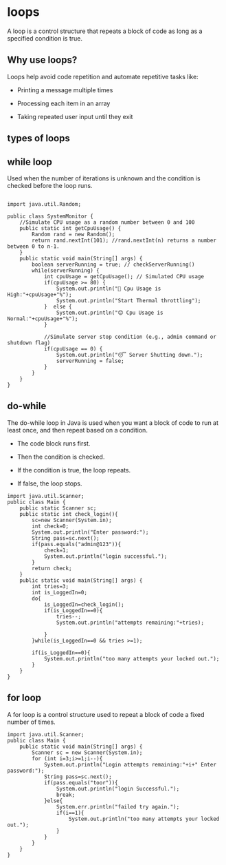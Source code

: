 # loops

A loop is a control structure that repeats a block of code as long as a specified condition is true.

## Why use loops?

Loops help avoid code repetition and automate repetitive tasks like:

- Printing a message multiple times

- Processing each item in an array

- Taking repeated user input until they exit

## types of loops

## while loop

Used when the number of iterations is unknown and the condition is checked before the loop runs.

```

import java.util.Random;

public class SystemMonitor {
    //Simulate CPU usage as a random number between 0 and 100
    public static int getCpuUsage() {
        Random rand = new Random();
        return rand.nextInt(101); //rand.nextInt(n) returns a number between 0 to n-1.
    }
    public static void main(String[] args) {
        boolean serverRunning = true; // checkServerRunning()
        while(serverRunning) {
            int cpuUsage = getCpuUsage(); // Simulated CPU usage
            if(cpuUsage >= 80) {
                System.out.println("🥵 Cpu Usage is High:"+cpuUsage+"%");
                System.out.println("Start Thermal throttling");
            }  else {
                System.out.println("😊 Cpu Usage is Normal:"+cpuUsage+"%");
            }

            //Simulate server stop condition (e.g., admin command or shutdown flag)
            if(cpuUsage == 0) {
                System.out.println("😴 Server Shutting down.");
                serverRunning = false;
            }
        }
    }
}
```

## do-while

The do-while loop in Java is used when you want a block of code to run at least once, and then repeat based on a condition.

- The code block runs first.

- Then the condition is checked.

- If the condition is true, the loop repeats.

- If false, the loop stops.

```
import java.util.Scanner;
public class Main {
    public static Scanner sc;
    public static int check_login(){
        sc=new Scanner(System.in);
        int check=0;
        System.out.println("Enter password:");
        String pass=sc.next();
        if(pass.equals("admin@123")){
            check=1;
            System.out.println("login successful.");
        }
        return check;
    }
    public static void main(String[] args) {
        int tries=3;
        int is_LoggedIn=0;
        do{
            is_LoggedIn=check_login();
            if(is_LoggedIn==0){
                tries--;
                System.out.println("attempts remaining:"+tries);

            }
        }while(is_LoggedIn==0 && tries >=1);

        if(is_LoggedIn==0){
            System.out.println("too many attempts your locked out.");
        }
    }
}

```

## for loop

A for loop is a control structure used to repeat a block of code a fixed number of times.

```
import java.util.Scanner;
public class Main {
    public static void main(String[] args) {
        Scanner sc = new Scanner(System.in);
        for (int i=3;i>=1;i--){
            System.out.println("Login attempts remaining:"+i+" Enter password:");
            String pass=sc.next();
            if(pass.equals("toor")){
                System.out.println("login Successful.");
                break;
            }else{
                System.err.println("failed try again.");
                if(i==1){
                    System.out.println("too many attempts your locked out.");
                }
            }
        }
    }
}
```
